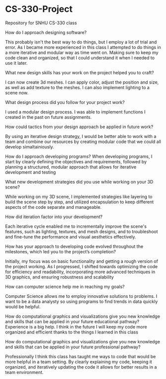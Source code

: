 # CS-330-Project
Repository for SNHU CS-330 class


How do I approach designing software?

  This probably isn't the best way to do things, but I employ a lot of trial and error. 
  As I became more experienced in this class I attempted to do things in a more iterative and modular way as time went on.
  Making sure to keep my code clean and organized, so that I could understand it when I needed to use it later.

What new design skills has your work on the project helped you to craft?

  I can now create 3d meshes. I can apply color, adjust the position and size, as well as add texture to the meshes.
  I can also implement lighting to a scene now.

What design process did you follow for your project work?

  I used a modular design process. I was able to implement functions I created in the past on future assignments.

How could tactics from your design approach be applied in future work?

  By using an iterative design strategy, I would be better able to work with a team and combine our resources by creating modular code that we could all develop simaltainiously.

How do I approach developing programs?
  When developing programs, I start by clearly defining the objectives and requirements, followed by planning a structured, modular approach that allows for iterative development and testing

What new development strategies did you use while working on your 3D scene?

  While working on my 3D scene, I implemented strategies like layering to build the scene step by step, and utilized encapsulation to keep different aspects of the code separate and manageable.

How did iteration factor into your development?

  Each iterative cycle enabled me to incrementally improve the scene's features, such as lighting, textures, and mesh designs, and to troubleshoot and fine-tune the performance and visual aesthetics effectively.

How has your approach to developing code evolved throughout the milestones, which led you to the project’s completion?

 Initially, my focus was on basic functionality and getting a rough version of the project working. As I progressed, I shifted towards optimizing the code for efficiency and readability, incorporating more advanced techniques in 3D graphics, and ensuring robustness and scalability
 
How can computer science help me in reaching my goals?

  Computer Science allows me to employ innovative solutions to problems. I want to be a data analysty so using programs to find trends in data quickly would be helpful.
  
How do computational graphics and visualizations give you new knowledge and skills that can be applied in your future educational pathway?
  Experience is a big help. I think in the future I will keep my code more organized and efficient thanks to the things I learned in this class
  
How do computational graphics and visualizations give you new knowledge and skills that can be applied in your future professional pathway?

  Professionally I think this class has taught me ways to code that would be more helpful in a team setting. By clearly explaining my code, keeping it organized, and iteratively updating the code it allows for better results in a team environment.
